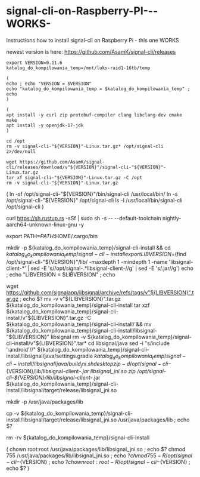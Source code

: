 # signal-cli-on-Raspberry-PI---WORKS-
Instructions how to install signal-cli on Raspberry Pi - this one WORKS


 newest version is here: https://github.com/AsamK/signal-cli/releases
```console
export VERSION=0.11.6
katalog_do_kompilowania_temp=/mnt/luks-raid1-16tb/temp
```

```console
(
echo ; echo "VERSION = $VERSION" 
echo "katalog_do_kompilowania_temp = $katalog_do_kompilowania_temp" ; echo 
)
```

```console
(
apt install -y curl zip protobuf-compiler clang libclang-dev cmake make
apt install -y openjdk-17-jdk
)
```

```console
cd /opt
rm -v signal-cli-"${VERSION}"-Linux.tar.gz* /opt/signal-cli 2>/dev/null
```

```console
wget https://github.com/AsamK/signal-cli/releases/download/v"${VERSION}"/signal-cli-"${VERSION}"-Linux.tar.gz
tar xf signal-cli-"${VERSION}"-Linux.tar.gz -C /opt
rm -v signal-cli-"${VERSION}"-Linux.tar.gz
```

(
ln -sf /opt/signal-cli-"${VERSION}"/bin/signal-cli /usr/local/bin/
ln -s /opt/signal-cli-"${VERSION}" /opt/signal-cli
ls -l /usr/local/bin/signal-cli /opt/signal-cli
)

curl https://sh.rustup.rs -sSf | sudo sh -s -- --default-toolchain nightly-aarch64-unknown-linux-gnu -y

export PATH=$PATH:$HOME/.cargo/bin

mkdir -p ${katalog_do_kompilowania_temp}/signal-cli-install && cd ${katalog_do_kompilowania_temp}/signal-cli-install
export LIBVERSION=$(find /opt/signal-cli-"${VERSION}"/lib/ -maxdepth 1 -mindepth 1 -name 'libsignal-client-*' | sed -E 's/\/opt\/signal-.*libsignal-client-//g' | sed -E 's/.jar//g')
echo ; echo "LIBVERSION = $LIBVERSION" ; echo 

wget https://github.com/signalapp/libsignal/archive/refs/tags/v"${LIBVERSION}".tar.gz ; echo $?
mv -v v"${LIBVERSION}".tar.gz ${katalog_do_kompilowania_temp}/signal-cli-install
tar xzf ${katalog_do_kompilowania_temp}/signal-cli-install/v"${LIBVERSION}".tar.gz -C ${katalog_do_kompilowania_temp}/signal-cli-install/ && mv ${katalog_do_kompilowania_temp}/signal-cli-install/libsignal-"${LIBVERSION}" libsignal
rm -v ${katalog_do_kompilowania_temp}/signal-cli-install/v"${LIBVERSION}".tar*
cd libsignal/java
sed -i "s/include ':android'//" ${katalog_do_kompilowania_temp}/signal-cli-install/libsignal/java/settings.gradle
${katalog_do_kompilowania_temp}/signal-cli-install/libsignal/java/build_jni.sh desktop
zip -d /opt/signal-cli-${VERSION}/lib/libsignal-client-*.jar libsignal_jni.so
zip /opt/signal-cli-${VERSION}/lib/libsignal-client-*.jar ${katalog_do_kompilowania_temp}/signal-cli-install/libsignal/target/release/libsignal_jni.so

mkdir -p /usr/java/packages/lib

cp -v ${katalog_do_kompilowania_temp}/signal-cli-install/libsignal/target/release/libsignal_jni.so /usr/java/packages/lib ; echo $?

rm -rv ${katalog_do_kompilowania_temp}/signal-cli-install


(
chown root:root /usr/java/packages/lib/libsignal_jni.so ; echo $?
chmod 755 /usr/java/packages/lib/libsignal_jni.so ; echo $?
chmod 755 -R /opt/signal-cli-${VERSION} ; echo $?
chown root:root -R /opt/signal-cli-${VERSION} ; echo $?
)

